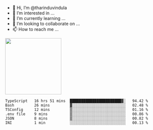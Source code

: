 - 👋 Hi, I’m @tharinduvindula
- 👀 I’m interested in ...
- 🌱 I’m currently learning ...
- 💞️ I’m looking to collaborate on ...
- 📫 How to reach me ...

<!---
tharinduvindula/tharinduvindula is a ✨ special ✨ repository because its `README.md` (this file) appears on your GitHub profile.
You can click the Preview link to take a look at your changes.
--->

<img height="180em" src="https://github-readme-stats.vercel.app/api?username=tharinduvindula&show_icons=true&hide_border=false&&count_private=true&include_all_commits=true" />


<!--START_SECTION:waka-->

```text
TypeScript   16 hrs 51 mins  ███████████████████████▓░   94.42 %
Bash         26 mins         ▓░░░░░░░░░░░░░░░░░░░░░░░░   02.48 %
TSConfig     12 mins         ▒░░░░░░░░░░░░░░░░░░░░░░░░   01.16 %
.env file    9 mins          ▒░░░░░░░░░░░░░░░░░░░░░░░░   00.86 %
JSON         8 mins          ▒░░░░░░░░░░░░░░░░░░░░░░░░   00.82 %
INI          1 min           ░░░░░░░░░░░░░░░░░░░░░░░░░   00.13 %
```

<!--END_SECTION:waka-->
